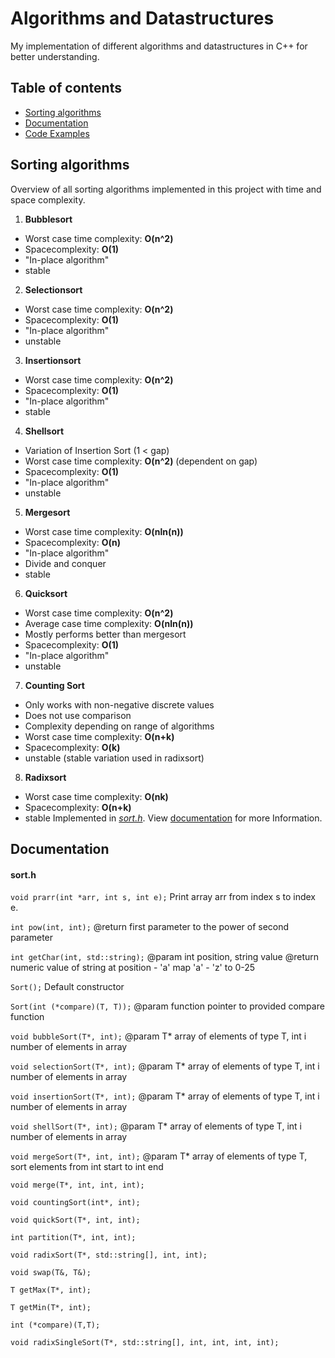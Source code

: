 # Algorithms and Datastructures
My implementation of different algorithms and datastructures in C++ for better understanding.

## Table of contents
* [Sorting algorithms](#sorting-algorithms)
* [Documentation](#documentation)
* [Code Examples](#code-examples)

## Sorting algorithms
Overview of all sorting algorithms implemented in this project with time and space complexity.
1. **Bubblesort**
 * Worst case time complexity: **O(n^2)**
 * Spacecomplexity: **O(1)**
 * "In-place algorithm"
 * stable
2. **Selectionsort**
 * Worst case time complexity: **O(n^2)**
 * Spacecomplexity: **O(1)**
 * "In-place algorithm"
 * unstable
3. **Insertionsort**
 * Worst case time complexity: **O(n^2)**
 * Spacecomplexity: **O(1)**
 * "In-place algorithm"
 * stable
4. **Shellsort**
 * Variation of Insertion Sort (1 < gap)
 * Worst case time complexity: **O(n^2)** (dependent on gap)
 * Spacecomplexity: **O(1)**
 * "In-place algorithm"
 * unstable
5. **Mergesort**
 * Worst case time complexity: **O(nln(n))**
 * Spacecomplexity: **O(n)**
 * "In-place algorithm"
 * Divide and conquer
 * stable
6. **Quicksort**
 * Worst case time complexity: **O(n^2)**
 * Average case time complexity: **O(nln(n))**
 * Mostly performs better than mergesort
 * Spacecomplexity: **O(1)**
 * "In-place algorithm"
 * unstable
7. **Counting Sort**
 * Only works with non-negative discrete values
 * Does not use comparison
 * Complexity depending on range of algorithms
 * Worst case time complexity: **O(n+k)**
 * Spacecomplexity: **O(k)**
 * unstable (stable variation used in radixsort)
8. **Radixsort**
 * Worst case time complexity: **O(nk)**
 * Spacecomplexity: **O(n+k)**
 * stable
Implemented in [_sort.h_](sort/include/sort.h). View [documentation](#documentation) for more Information.
## Documentation
#### sort.h

`void prarr(int *arr, int s, int e);`
Print array arr from index s to index e.

`int pow(int, int);`
@return first parameter to the power of second parameter

`int getChar(int, std::string);`
@param int position, string value
@return numeric value of string at position - 'a'
map 'a' - 'z' to 0-25

`Sort();`
Default constructor

`Sort(int (*compare)(T, T));`
@param function pointer to provided compare function

`void bubbleSort(T*, int);`
@param T* array of elements of type T, int i number of elements in array

`void selectionSort(T*, int);`
@param T* array of elements of type T, int i number of elements in array

`void insertionSort(T*, int);`
@param T* array of elements of type T, int i number of elements in array

`void shellSort(T*, int);`
@param T* array of elements of type T, int i number of elements in array

`void mergeSort(T*, int, int);`
@param T* array of elements of type T, sort elements from int start to int end

`void merge(T*, int, int, int);`

`void countingSort(int*, int);`

`void quickSort(T*, int, int);`

`int partition(T*, int, int);`

`void radixSort(T*, std::string[], int, int);`

`void swap(T&, T&);`

`T getMax(T*, int);`

`T getMin(T*, int);`

`int (*compare)(T,T);`  

`void radixSingleSort(T*, std::string[], int, int, int, int);`
